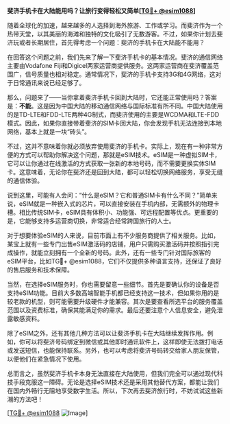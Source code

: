 **斐济手机卡在大陆能用吗？让旅行变得轻松又简单[[TG💪+ @esim1088](https://t.me/s/esim1088)]**

随着全球化的加速，越来越多的人选择到海外旅游、工作或学习。而斐济作为一个热带天堂，以其美丽的海滩和独特的文化吸引了无数游客。不过，如果你计划去斐济玩或者长期居住，首先得考虑一个问题：斐济的手机卡在大陆能不能用？

在回答这个问题之前，我们先来了解一下斐济手机卡的基本情况。斐济的通信网络主要由Vodafone Fiji和Digicel两家运营商提供服务。这两家运营商在斐济覆盖范围广，信号质量也相对稳定。通常情况下，斐济的手机卡支持3G和4G网络，这对于日常通讯来说已经足够了。

那么，问题来了——当你拿着斐济手机卡回到大陆时，它还能正常使用吗？答案是：**不能**。这是因为中国大陆的移动通信网络与国际标准有所不同。中国大陆使用的是TD-LTE和FDD-LTE两种4G制式，而斐济使用的主要是WCDMA和LTE-FDD模式。因此，如果你直接带着斐济的SIM卡回大陆，你会发现手机无法连接到本地网络，基本上就是一块“砖头”。

不过，这并不意味着你就必须放弃使用斐济的手机卡。实际上，现在有一种非常方便的方式可以帮助你解决这个问题，那就是eSIM技术。eSIM是一种虚拟SIM卡，它可以让你通过在线激活的方式获取一张新的本地号码，而不需要更换实体SIM卡。这意味着，无论你在斐济还是回到大陆，都可以轻松切换网络服务，享受无缝的通信体验。

说到这里，可能有人会问：“什么是eSIM？它和普通SIM卡有什么不同？”简单来说，eSIM就是一种嵌入式的芯片，可以直接安装在手机内部，无需额外的物理卡槽。相比传统SIM卡，eSIM具有体积小、功能强、可远程配置等优点。更重要的是，它能够支持多运营商切换，非常适合经常跨国旅行的人士。

对于想要体验eSIM的人来说，目前市面上有不少服务商提供了相关服务。比如，某宝上就有一些专门出售eSIM激活码的店铺，用户只需购买激活码并按照指引完成操作，就能立刻拥有一个全新的号码。此外，还有一些专门针对国际旅客的eSIM平台，比如TG💪+ @esim1088，它们不仅提供多种语言支持，还保证了良好的售后服务和技术保障。

当然，在选择eSIM服务时，你也需要留意一些细节。首先是要确认你的设备是否支持eSIM功能。目前大多数高端智能手机都已经支持这一技术，但如果你用的是较老款的机型，则可能需要升级硬件才能兼容。其次是要查看所选平台的服务覆盖范围以及资费标准，确保其能满足你的需求。最后还要注意个人信息安全，避免泄露敏感资料。

除了eSIM之外，还有其他几种方法可以让斐济手机卡在大陆继续发挥作用。例如，你可以将斐济号码绑定到微信或其他即时通讯软件上，这样即使无法拨打电话或发送短信，也能保持联系。另外，也可以考虑将斐济号码转交给家人朋友保管，以便他们在紧急情况下使用。

总而言之，虽然斐济手机卡本身无法直接在大陆使用，但我们完全可以通过现代科技手段克服这一障碍。无论是选择eSIM技术还是采用其他替代方案，都能让我们在国内外畅行无阻地享受数字生活。所以，下次再去斐济旅行时，不妨试试这些新潮的方法吧！

[[TG💪+ @esim1088](https://t.me/s/esim1088) ![Image](https://i.postimg.cc/4NQfJmqS/Snipaste-2025-05-13-00-14-12.png)]
